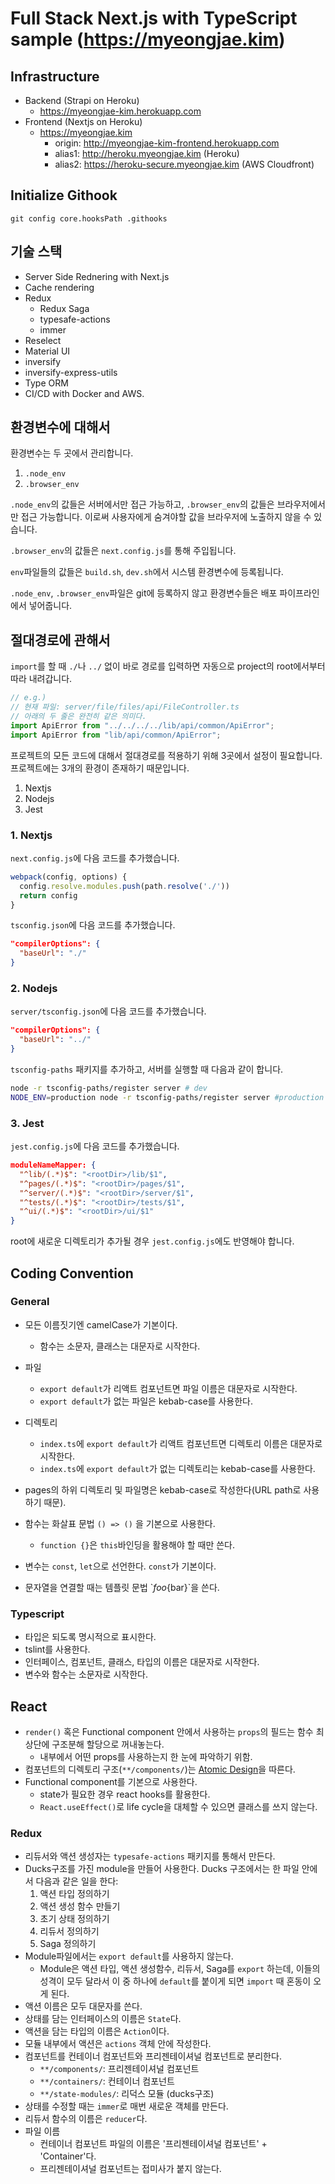 # Full Stack Next.js with TypeScript sample (https://myeongjae.kim)

## Infrastructure

- Backend (Strapi on Heroku)
  - https://myeongjae-kim.herokuapp.com
- Frontend (Nextjs on Heroku)
  - https://myeongjae.kim
    - origin: http://myeongjae-kim-frontend.herokuapp.com
    - alias1: http://heroku.myeongjae.kim (Heroku)
    - alias2: https://heroku-secure.myeongjae.kim (AWS Cloudfront)

## Initialize Githook

```shell
git config core.hooksPath .githooks
```

## 기술 스택

- Server Side Rednering with Next.js
- Cache rendering
- Redux
  - Redux Saga
  - typesafe-actions
  - immer
- Reselect
- Material UI
- inversify
- inversify-express-utils
- Type ORM
- CI/CD with Docker and AWS.

## 환경변수에 대해서

환경변수는 두 곳에서 관리합니다.

1. `.node_env`
2. `.browser_env`

`.node_env`의 값들은 서버에서만 접근 가능하고, `.browser_env`의 값들은 브라우저에서만 접근 가능합니다. 이로써 사용자에게 숨겨야할 값을 브라우저에 노출하지 않을 수 있습니다.

`.browser_env`의 값들은 `next.config.js`를 통해 주입됩니다. 

`env`파일들의 값들은 `build.sh`, `dev.sh`에서 시스템 환경변수에 등록됩니다.

`.node_env`, `.browser_env`파일은 git에 등록하지 않고 환경변수들은 배포 파이프라인에서 넣어줍니다.

## 절대경로에 관해서

`import`를 할 때 `./`나 `../` 없이 바로 경로를 입력하면 자동으로 project의 root에서부터 따라 내려갑니다.

```typescript
// e.g.)
// 현재 파일: server/file/files/api/FileController.ts
// 아래의 두 줄은 완전히 같은 의미다.
import ApiError from "../../../../lib/api/common/ApiError";
import ApiError from "lib/api/common/ApiError";
```

프로젝트의 모든 코드에 대해서 절대경로를 적용하기 위해 3곳에서 설정이 필요합니다. 프로젝트에는 3개의 환경이 존재하기 때문입니다.

1. Nextjs
2. Nodejs
3. Jest

### 1. Nextjs

`next.config.js`에 다음 코드를 추가했습니다.

```javascript
webpack(config, options) {
  config.resolve.modules.push(path.resolve('./'))
  return config
}
```

`tsconfig.json`에 다음 코드를 추가했습니다.

```json
"compilerOptions": {
  "baseUrl": "./"
}
```

### 2. Nodejs

`server/tsconfig.json`에 다음 코드를 추가했습니다.

```json
"compilerOptions": {
  "baseUrl": "../"
}
```

`tsconfig-paths` 패키지를 추가하고, 서버를 실행할 때 다음과 같이 합니다.

```bash
node -r tsconfig-paths/register server # dev
NODE_ENV=production node -r tsconfig-paths/register server #production
```

### 3. Jest

`jest.config.js`에 다음 코드를 추가했습니다.

```json
moduleNameMapper: {
  "^lib/(.*)$": "<rootDir>/lib/$1",
  "^pages/(.*)$": "<rootDir>/pages/$1",
  "^server/(.*)$": "<rootDir>/server/$1",
  "^tests/(.*)$": "<rootDir>/tests/$1",
  "^ui/(.*)$": "<rootDir>/ui/$1"
}
```

root에 새로운 디렉토리가 추가될 경우 `jest.config.js`에도 반영해야 합니다.

## Coding Convention

### General

- 모든 이름짓기엔 camelCase가 기본이다.
  - 함수는 소문자, 클래스는 대문자로 시작한다.
- 파일
  - `export default`가 리액트 컴포넌트면 파일 이름은 대문자로 시작한다.
  - `export default`가 없는 파일은 kebab-case를 사용한다.
- 디렉토리
  - `index.ts`에 `export default`가 리액트 컴포넌트면 디렉토리 이름은 대문자로 시작한다.
  - `index.ts`에 `export default`가 없는 디렉토리는 kebab-case를 사용한다.
- pages의 하위 디렉토리 및 파일명은 kebab-case로 작성한다(URL path로 사용하기 때문).

- 함수는 화살표 문법 `() => ()` 을 기본으로 사용한다.
  - `function {}`은 `this`바인딩을 활용해야 할 때만 쓴다.
- 변수는 `const`, `let`으로 선언한다. `const`가 기본이다.
- 문자열을 연결할 때는 템플릿 문법 \`${foo}${bar}\`을 쓴다.

### Typescript

- 타입은 되도록 명시적으로 표시한다.
- tslint를 사용한다.
- 인터페이스, 컴포넌트, 클래스, 타입의 이름은 대문자로 시작한다.
- 변수와 함수는 소문자로 시작한다.

## React

- `render()` 혹은 Functional component 안에서 사용하는 `props`의 필드는 함수 최상단에 구조분해 할당으로 꺼내놓는다.
    - 내부에서 어떤 props를 사용하는지 한 눈에 파악하기 위함.
- 컴포넌트의 디렉토리 구조(`**/components/`)는 [Atomic Design](https://brunch.co.kr/@ultra0034/63)을 따른다.
- Functional component를 기본으로 사용한다.
  - state가 필요한 경우 react hooks를 활용한다.
  - `React.useEffect()`로 life cycle을 대체할 수 있으면 클래스를 쓰지 않는다.

### Redux

- 리듀서와 액션 생성자는 `typesafe-actions` 패키지를 통해서 만든다.
- Ducks구조를 가진 module을 만들어 사용한다. Ducks 구조에서는 한 파일 안에서 다음과 같은 일을 한다:
    1. 액션 타입 정의하기
    2. 액션 생성 함수 만들기
    3. 초기 상태 정의하기
    4. 리듀서 정의하기
    5. Saga 정의하기
- Module파일에서는 `export default`를 사용하지 않는다.
  - Module은 액션 타입, 액션 생성함수, 리듀서, Saga를 `export` 하는데, 이들의 성격이 모두 달라서 이 중 하나에 `default`를 붙이게 되면 `import` 때 혼동이 오게 된다.
- 액션 이름은 모두 대문자를 쓴다.
- 상태를 담는 인터페이스의 이름은 `State`다.
- 액션을 담는 타입의 이름은 `Action`이다.
- 모듈 내부에서 액션은 `actions` 객체 안에 작성한다.
- 컴포넌트를 컨테이너 컴포넌트와 프리젠테이셔널 컴포넌트로 분리한다.
  - `**/components/`: 프리젠테이셔널 컴포넌트
  - `**/containers/`: 컨테이너 컴포넌트
  - `**/state-modules/`: 리덕스 모듈 (ducks구조)
- 상태를 수정할 때는 `immer`로 매번 새로운 객체를 만든다.
- 리듀서 함수의 이름은 `reducer`다.
- 파일 이름
  - 컨테이너 컴포넌트 파일의 이름은 '프리젠테이셔널 컴포넌트' + 'Container'다.
  - 프리젠테이셔널 컴포넌트는 접미사가 붙지 않는다.
